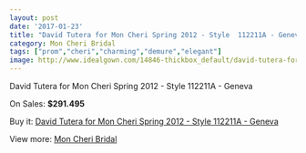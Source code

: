 ```yaml
---
layout: post
date: '2017-01-23'
title: "David Tutera for Mon Cheri Spring 2012 - Style  112211A - Geneva"
category: Mon Cheri Bridal
tags: ["prom","cheri","charming","demure","elegant"]
image: http://www.idealgown.com/14846-thickbox_default/david-tutera-for-mon-cheri-spring-2012-style-112211a-geneva.jpg
---
```

David Tutera for Mon Cheri Spring 2012 - Style  112211A - Geneva

On Sales: **$291.495**
<a href="https://www.idealgown.com/en/mon-cheri-bridal/5966-david-tutera-for-mon-cheri-spring-2012-style-112211a-geneva.html"><amp-img layout="responsive" width="600" height="600" src="//www.idealgown.com/14846-thickbox_default/david-tutera-for-mon-cheri-spring-2012-style-112211a-geneva.jpg" alt="David Tutera for Mon Cheri Spring 2012 - Style  112211A - Geneva 0" /></a>
<a href="https://www.idealgown.com/en/mon-cheri-bridal/5966-david-tutera-for-mon-cheri-spring-2012-style-112211a-geneva.html"><amp-img layout="responsive" width="600" height="600" src="//www.idealgown.com/14847-thickbox_default/david-tutera-for-mon-cheri-spring-2012-style-112211a-geneva.jpg" alt="David Tutera for Mon Cheri Spring 2012 - Style  112211A - Geneva 1" /></a>

Buy it: [David Tutera for Mon Cheri Spring 2012 - Style  112211A - Geneva](https://www.idealgown.com/en/mon-cheri-bridal/5966-david-tutera-for-mon-cheri-spring-2012-style-112211a-geneva.html "David Tutera for Mon Cheri Spring 2012 - Style  112211A - Geneva")

View more: [Mon Cheri Bridal](https://www.idealgown.com/en/88-mon-cheri-bridal "Mon Cheri Bridal")